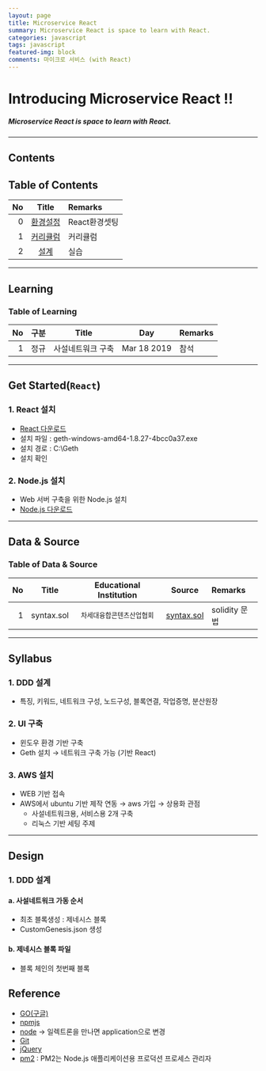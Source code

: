 ```yaml
---
layout: page
title: Microservice React
summary: Microservice React is space to learn with React.
categories: javascript
tags: javascript
featured-img: block
comments: 마이크로 서비스 (with React)
---
```


# Introducing Microservice React !!

#####  Microservice React is space to learn with React.

---

## Contents

## Table of Contents

|No|Title|Remarks|
|--:|:-:|:--|
|0|[환경설정](#install)|React환경셋팅|
|1|[커리큘럼](#Syllabus)|커리큘럼 |
|2|[설계](#Design)|실습|

---

## Learning

### Table of Learning

|No|구분|Title|Day|Remarks|
|--:|:-:|:--:|:-:|:--|
|1|정규|사설네트워크 구축|Mar 18 2019|참석|

---

<a name="install"/>

## Get Started(`React`)

### 1. React 설치
* [React 다운로드](https://geth.ethereum.org/downloads/)
* 설치 파일 : geth-windows-amd64-1.8.27-4bcc0a37.exe
* 설치 경로 : C:\Geth
* 설치 확인

### 2. Node.js 설치
* Web 서버 구축을 위한 Node.js 설치
* [Node.js 다운로드](https://nodejs.org/ko/download/)

---

## Data & Source

### Table of Data & Source

|No|Title|Educational Institution|Source|Remarks|
|--:|:-:|:-:|:-:|:--|
|1|syntax.sol|<small>차세대융합콘텐츠산업협회</small>|[syntax.sol](/_pages/React/src/NCIA/syntax.sol)|solidity 문법|

---

## Syllabus

### 1. DDD 설계
* 특징, 키워드, 네트워크 구성, 노드구성, 블록연결, 작업증명, 분산원장

### 2. UI 구축
* 윈도우 환경 기반 구축
* Geth 설치 → 네트워크 구축 가능 (기반 React)

### 3. AWS 설치
* WEB 기반 접속
* AWS에서 ubuntu 기반 제작 연동 → aws 가입 → 상용화 관점
  * 사설네트워크용, 서비스용 2개 구축
  * 리눅스 기반 세팅 주제

---

## Design

### 1. DDD 설계


#### a. 사설네트워크 가동 순서
* 최초 블록생성 : 제네시스 블록
* CustomGenesis.json 생성

#### b. 제네시스 블록 파일
* 블록 체인의 첫번째 블록

## Reference

* [GO(구글)](https://geth.ethereum.org/downloads/)
* [npmjs](https://www.npmjs.com/)
* [node](https://nodejs.org/en/) → 일렉트론을 만나면 application으로 변경
* [Git](https://git-scm.com)
* [jQuery](http://jquery.com/download/)
* [pm2](https://expressjs.com/ko/advanced/pm.html) : PM2는 Node.js 애플리케이션용 프로덕션 프로세스 관리자
